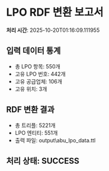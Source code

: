 # LPO RDF 변환 보고서

**처리 시간**: 2025-10-20T01:16:09.111955

## 입력 데이터 통계
- 총 LPO 항목: 550개
- 고유 LPO 번호: 442개
- 고유 공급업체: 106개
- 고유 위치: 3개

## RDF 변환 결과
- 총 트리플: 5221개
- LPO 엔티티: 551개
- 출력 파일: output\abu_lpo_data.ttl

## 처리 상태: SUCCESS

